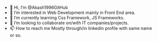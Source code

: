 - 👋 Hi, I’m @Akash1996GitHub
- 👀 I’m interested in Web Development mainly in Front End area.
- 🌱 I’m currently learning Css Framework, JS Frameworks.
- 💞️ I’m looking to collaborate on/with IT companies/projects.
- 📫 How to reach me Mostly through/in linkedin profile with same name or so.

<!---
Akash1996GitHub/Akash1996GitHub is a ✨ special ✨ repository because its `README.md` (this file) appears on your GitHub profile.
You can click the Preview link to take a look at your changes.
--->
